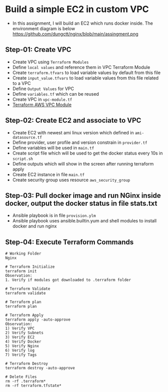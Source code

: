# Build a simple EC2 in custom VPC
- In this assignment, I will build an EC2 which runs docker inside. The environment diagram is below
https://github.com/dungctt/nginx/blob/main/assingment.png
## Step-01: Create VPC
- Create VPC using `Terraform Modules`
- Define `local values` and reference them in VPC Terraform Module
- Create `terraform.tfvars` to load variable values by default from this file
- Create `input_value.tfvars` to load variable values from this file related to a VPC 
- Define `Output Values` for VPC
- Define `variables.tf` which can be reused 
- Create VPC in `vpc-module.tf` 
- [Terraform AWS VPC Module](https://registry.terraform.io/modules/terraform-aws-modules/vpc/aws/latest)


## Step-02: Create EC2 and associate to VPC
- Create EC2 with newest ami linux version which defined in `ami-datasource.tf`
- Define provider, user profile and version constrain in `provider.tf`
- Define variables will be used in `main.tf`
- Create script file which will be used to get the docker status every 10s in `script.sh`
- Define outputs which will show in the screen after running terraform apply
- Create EC2 instance in file `main.tf`
- Create security group uses resource `aws_security_group`

## Step-03: Pull docker image and run NGinx inside docker, output the docker status in file stats.txt
- Ansible playbook is in file `provision.ylm`
- Ansible playbook uses ansible.builtin.yum and shell modules to install docker and run nginx

## Step-04: Execute Terraform Commands
```t
# Working Folder
Nginx

# Terraform Initialize
terraform init
Observation:
1. Verify if modules got downloaded to .terraform folder

# Terraform Validate
terraform validate

# Terraform plan
terraform plan

# Terraform Apply
terraform apply -auto-approve
Observation:
1) Verify VPC
2) Verify Subnets
3) Verify EC2
4) Verify Docker
5) Verify Nginx
6) Verify log
7) Verify Tags

# Terraform Destroy
terraform destroy -auto-approve

# Delete Files
rm -rf .terraform*
rm -rf terraform.tfstate*
```




